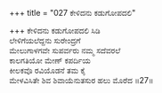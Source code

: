 +++
title = "027 ಕೇಳಿದನು ಕಡುಗೋಪದಲಿ"

+++
ಕೇಳಿದನು ಕಡುಗೋಪದಲಿ ಸಿಡಿ  
ಲೇಳಿಗೆಯಲೆದ್ದನು ಸುರೇಂದ್ರಗೆ   
ಮೇಲುಗಾಳಗವೇ ಸುಪರ್ವರು ನಮ್ಮ ಸದೆವರಲೆ   
ಕಾಲಗತಿಯೋ ಮೇಣ್ ಕಪರ್ದಿಯ  
ಕೀಲಕವೊ ರವಿಯೊಡನೆ ತಮ ಕೈ  
ಮೇಳವಿಸಿತೇ ಶಿವ ಶಿವಾಯೆನುತಸುರ ಹಲು ಮೊರೆದ      ॥27॥